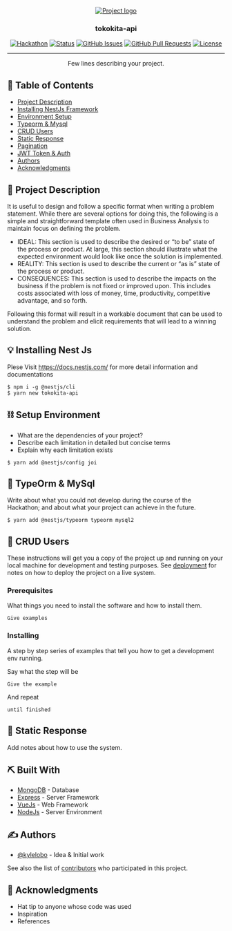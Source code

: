 <p align="center">
  <a href="" rel="noopener">
 <img src="https://yt3.googleusercontent.com/tm_dO1ddohEJ287AUNs74Az3Pyoewl3aswN7vTx5AtiZ1E9qb8G4Xz8Gu5-mNNF4bH5uGylG=w1138-fcrop64=1,00005a57ffffa5a8-k-c0xffffffff-no-nd-rj" alt="Project logo"></a>
</p>
<h3 align="center">tokokita-api</h3>

<div align="center">

[![Hackathon](https://img.shields.io/badge/hackathon-name-orange.svg)](http://hackathon.url.com) 
[![Status](https://img.shields.io/badge/status-active-success.svg)]()
[![GitHub Issues](https://img.shields.io/github/issues/kylelobo/The-Documentation-Compendium.svg)](https://github.com/kylelobo/The-Documentation-Compendium/issues)
[![GitHub Pull Requests](https://img.shields.io/github/issues-pr/kylelobo/The-Documentation-Compendium.svg)](https://github.com/kylelobo/The-Documentation-Compendium/pulls)
[![License](https://img.shields.io/badge/license-MIT-blue.svg)](LICENSE.md)

</div>

---

<p align="center"> Few lines describing your project.
    <br> 
</p>

## 📝 Table of Contents

- [Project Description](#project_description)
- [Installing NestJs Framework](#nestjs)
- [Environment Setup](#env)
- [Typeorm & Mysql](#typeorm)
- [CRUD Users](#users)
- [Static Response](#usage)
- [Pagination](#tech_stack)
- [JWT Token & Auth](../CONTRIBUTING.md)
- [Authors](#authors)
- [Acknowledgments](#acknowledgments)

## 🧐 Project Description <a name = "project_description"></a>

It is useful to design and follow a specific format when writing a problem statement. While there are several options
for doing this, the following is a simple and straightforward template often used in Business Analysis to maintain
focus on defining the problem.

- IDEAL: This section is used to describe the desired or “to be” state of the process or product. At large, this section
  should illustrate what the expected environment would look like once the solution is implemented.
- REALITY: This section is used to describe the current or “as is” state of the process or product.
- CONSEQUENCES: This section is used to describe the impacts on the business if the problem is not fixed or improved upon.
  This includes costs associated with loss of money, time, productivity, competitive advantage, and so forth.

Following this format will result in a workable document that can be used to understand the problem and elicit
requirements that will lead to a winning solution.

## 💡 Installing Nest Js <a name = "nestjs"></a>

Plese Visit https://docs.nestjs.com/ for more detail information and documentations

```
$ npm i -g @nestjs/cli
$ yarn new tokokita-api
```

## ⛓️ Setup Environment <a name = "env"></a>

- What are the dependencies of your project?
- Describe each limitation in detailed but concise terms
- Explain why each limitation exists

```
$ yarn add @nestjs/config joi
```

## 🚀 TypeOrm & MySql <a name = "typeorm"></a>

Write about what you could not develop during the course of the Hackathon; and about what your project can achieve
in the future.
```
$ yarn add @nestjs/typeorm typeorm mysql2
```

## 🏁 CRUD Users <a name = "users"></a>

These instructions will get you a copy of the project up and running on your local machine for development
and testing purposes. See [deployment](#deployment) for notes on how to deploy the project on a live system.

### Prerequisites

What things you need to install the software and how to install them.

```
Give examples
```

### Installing

A step by step series of examples that tell you how to get a development env running.

Say what the step will be

```
Give the example
```

And repeat

```
until finished
```

## 🎈 Static Response <a name="usage"></a>

Add notes about how to use the system.

## ⛏️ Built With <a name = "tech_stack"></a>

- [MongoDB](https://www.mongodb.com/) - Database
- [Express](https://expressjs.com/) - Server Framework
- [VueJs](https://vuejs.org/) - Web Framework
- [NodeJs](https://nodejs.org/en/) - Server Environment

## ✍️ Authors <a name = "authors"></a>

- [@kylelobo](https://github.com/kylelobo) - Idea & Initial work

See also the list of [contributors](https://github.com/kylelobo/The-Documentation-Compendium/contributors)
who participated in this project.

## 🎉 Acknowledgments <a name = "acknowledgments"></a>

- Hat tip to anyone whose code was used
- Inspiration
- References
